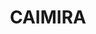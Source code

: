 ---
layout: page
title: CAIMIRA
permalink: papers/
redirect_to: /assets/pdf/papers/2024_caimira.pdf
nav: false
---